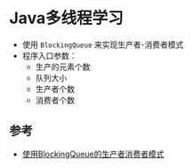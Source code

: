 # Java多线程学习
- 使用 `BlockingQueue` 来实现生产者-消费者模式
- 程序入口参数：
  - 生产的元素个数
  - 队列大小
  - 生产者个数
  - 消费者个数

## 参考
- [使用BlockingQueue的生产者消费者模式](https://developer.aliyun.com/article/609050)